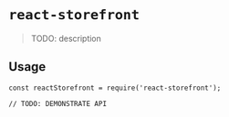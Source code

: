 # `react-storefront`

> TODO: description

## Usage

```
const reactStorefront = require('react-storefront');

// TODO: DEMONSTRATE API
```
